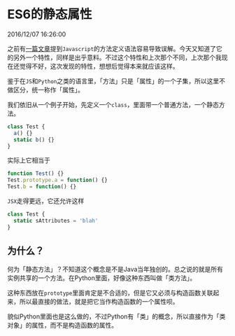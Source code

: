# ES6的静态属性
2016/12/07 16:26:00


之前有[一篇文章][prev]提到`Javascript`的方法定义语法容易导致误解。今天又知道了它的另外一个特性，同样是出乎意料。不过这个特性和上次那个不同，上次那个我现在还觉得不好，这次发现的特性，想想后觉得本来就应该这样。

鉴于在`JS`和`Python`之类的语言里，「方法」只是「属性」的一个子集，所以这里不做区分，统一称作「属性」。

我们依旧从一个例子开始，先定义一个`class`，里面带一个普通方法，一个静态方法。

```js
class Test {
  a() {}
  static b() {}
}
```

实际上它相当于

```js
function Test() {}
Test.prototype.a = function() {}
Test.b = function() {}
```

`JSX`走得更远，它还允许这样

```js
class Test {
  static sAttributes = 'blah'
}
```


## 为什么？

何为「静态方法」？不知道这个概念是不是Java当年独创的。总之说的就是所有实例共享的一个方法。在Python里面，好像这种东西叫做「类方法」。

这种东西放在`prototype`里面肯定是不合适的，但是它又必须与构造函数关联起来，所以最直接的做法，就是把它当作构造函数的一个属性呗。

貌似Python里面也是这么做的，不过Python有「类」的概念，所以直接作为「类对象」的属性，而不是构造函数的属性。


[prev]: /2016/11/14/22.02.html
